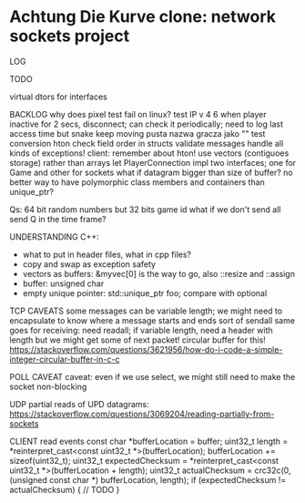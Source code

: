 # Achtung Die Kurve clone: network sockets project 

LOG



TODO







virtual dtors for interfaces



BACKLOG
why does pixel test fail on linux?
test IP v 4 6
when player inactive for 2 secs, disconnect; can check it periodically; need to log last access time but snake keep moving
pusta nazwa gracza jako ""
test conversion hton
check field order in structs
validate messages
handle all kinds of exceptions!
client: remember about hton!
use vectors (contiguoes storage) rather than arrays
let PlayerConnection impl two interfaces; one for Game and other for sockets
what if datagram bigger than size of buffer?
no better way to have polymorphic class members and containers than unique_ptr?

Qs:
64 bit random numbers but 32 bits game id
what if we don't send all send Q in the time frame?

UNDERSTANDING C++:
* what to put in header files, what in cpp files?
* copy and swap as exception safety
* vectors as buffers: &myvec[0] is the way to go, also ::resize and ::assign
* buffer: unsigned char
* empty unique pointer: std::unique_ptr<int> foo; compare with optional

TCP CAVEATS
some messages can be variable length; we might need to encapsulate to know where a message starts and ends
    sort of sendall
    same goes for receiving: need readall; if variable length, need a header with length
    but we might get some of next packet! circular buffer for this!
        https://stackoverflow.com/questions/3621956/how-do-i-code-a-simple-integer-circular-buffer-in-c-c

POLL CAVEAT
caveat: even if we use select, we might still need to make the socket non-blocking

UDP
partial reads of UPD datagrams: https://stackoverflow.com/questions/3069204/reading-partially-from-sockets

CLIENT read events
const char *bufferLocation = buffer;
uint32_t length = *reinterpret_cast<const uint32_t *>(bufferLocation);
bufferLocation += sizeof(uint32_t);
uint32_t expectedChecksum = *reinterpret_cast<const uint32_t *>(bufferLocation + length);
uint32_t actualChecksum = crc32c(0, (unsigned const char *) bufferLocation, length);
if (expectedChecksum != actualChecksum) {
    // TODO
}